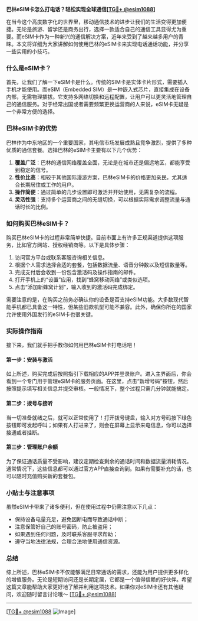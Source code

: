 **巴林eSIM卡怎么打电话？轻松实现全球通信[[TG💪+ @esim1088](https://t.me/s/esim1088)]**

在当今这个高度数字化的世界里，移动通信技术的进步让我们的生活变得更加便捷。无论是旅游、留学还是商务出行，选择一款适合自己的通信工具显得尤为重要。而eSIM卡作为一种新兴的通信解决方案，近年来受到了越来越多用户的青睐。本文将详细为大家讲解如何使用巴林的eSIM卡来实现电话通话功能，并分享一些实用的小技巧。

### 什么是eSIM卡？

首先，让我们了解一下eSIM卡是什么。传统的SIM卡是实体卡片形式，需要插入手机才能使用。而eSIM（Embedded SIM）是一种嵌入式芯片，直接集成在设备内部，无需物理插拔。它支持多网络切换和远程配置，让用户可以更灵活地管理自己的通信服务。对于经常出国或者需要频繁更换运营商的人来说，eSIM卡无疑是一个非常方便的选择。

### 巴林eSIM卡的优势

巴林作为中东地区的一个重要国家，其电信市场发展成熟且竞争激烈，提供了多种优质的通信套餐。选择巴林的eSIM卡主要有以下几个优势：

1. **覆盖广泛**：巴林的通信网络覆盖全面，无论是在城市还是偏远地区，都能享受到稳定的信号。
2. **性价比高**：相较于其他国际漫游方案，巴林eSIM卡的价格更加亲民，尤其适合长期居住或工作的用户。
3. **操作简便**：通过简单的几步设置即可激活并开始使用，无需复杂的流程。
4. **灵活性强**：支持多个运营商之间的无缝切换，可以根据实际需求调整流量与通话时长的比例。

### 如何购买巴林eSIM卡？

购买巴林eSIM卡的过程非常简单快捷。目前市面上有许多正规渠道提供这项服务，比如官方网站、授权经销商等。以下是具体步骤：

1. 访问官方平台或联系客服咨询相关信息。
2. 根据个人需求选择合适的套餐，包括数据流量、语音分钟数以及短信数量等。
3. 完成支付后会收到一份包含激活码及操作指南的邮件。
4. 打开手机上的“设置”应用，找到“蜂窝移动网络”或类似选项。
5. 点击“添加新蜂窝计划”，输入收到的激活码完成绑定。

需要注意的是，在购买之前务必确认你的设备是否支持eSIM功能。大多数现代智能手机都已具备这一特性，但某些旧款机型可能不兼容。此外，确保你所在的国家允许使用外国发行的eSIM卡也很关键。

### 实际操作指南

接下来，我们就手把手教你如何用巴林eSIM卡打电话吧！

#### 第一步：安装与激活
如上所述，购买完成后按照指引下载相应的APP并登录账户。进入主界面后，你会看到一个专门用于管理eSIM卡的服务页面。在这里，点击“新增号码”按钮，然后按照提示填写相关信息并提交审核。一般情况下，整个过程只需几分钟就能搞定。

#### 第二步：拨号与接听
当一切准备就绪之后，就可以正常使用了！打开拨号键盘，输入对方号码按下绿色按钮即可发起呼叫；如果有人打进来了，则会在屏幕上显示来电信息，你可以选择接通或者挂断。

#### 第三步：管理账户余额
为了保证通话质量不受影响，建议定期检查剩余的通话时间和数据流量消耗情况。通常情况下，这些信息都可以通过官方APP直接查询到。如果有需要补充的话，也可以随时充值购买新的套餐包。

### 小贴士与注意事项

虽然eSIM卡带来了诸多便利，但在使用过程中仍需注意以下几点：
- 保持设备电量充足，避免因断电而导致通话中断；
- 注意保管好自己的账号密码，防止被盗用；
- 如果遇到任何问题，及时联系客服寻求帮助；
- 遵守当地法律法规，合理合法地使用通信资源。

### 总结

综上所述，巴林eSIM卡不仅能够满足日常通话的需求，还能为用户提供更多样化的增值服务。无论是短期访问还是长期定居，它都是一个值得信赖的好伙伴。希望这篇文章能帮助大家更好地了解并利用这项技术。如果你对eSIM卡还有其他疑问，欢迎随时留言讨论哦～ [[TG💪+ @esim1088](https://t.me/s/esim1088)]

---

[[TG💪+ @esim1088](https://t.me/s/esim1088) ![Image](https://i.postimg.cc/4NQfJmqS/Snipaste-2025-05-13-00-14-12.png)]